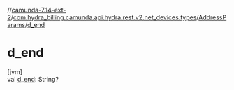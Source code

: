 //[camunda-7.14-ext-2](../../../index.md)/[com.hydra_billing.camunda.api.hydra.rest.v2.net_devices.types](../index.md)/[AddressParams](index.md)/[d_end](d_end.md)

# d_end

[jvm]\
val [d_end](d_end.md): String?
